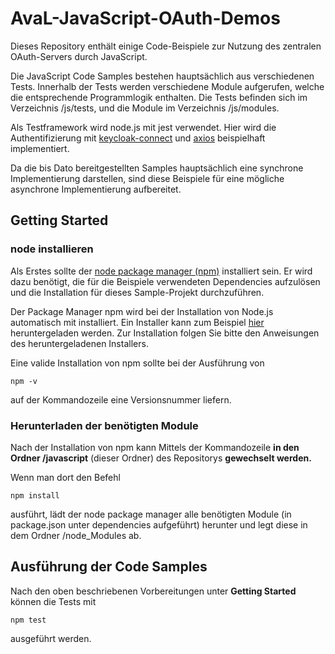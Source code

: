 # AvaL-JavaScript-OAuth-Demos

Dieses Repository enthält einige Code-Beispiele zur Nutzung des zentralen OAuth-Servers durch JavaScript.

Die JavaScript Code Samples bestehen hauptsächlich aus verschiedenen Tests. Innerhalb der Tests werden verschiedene Module aufgerufen, welche die entsprechende Programmlogik enthalten. Die Tests befinden sich im Verzeichnis /js/tests, und die Module im Verzeichnis /js/modules.

Als Testframework wird node.js mit jest verwendet. Hier wird die Authentifizierung mit [keycloak-connect](https://www.npmjs.com/package/keycloak-connect "keyvloak-connect npm package") und [axios](https://www.npmjs.com/package/axios "axios npm package") beispielhaft implementiert.

Da die bis Dato bereitgestellten Samples hauptsächlich eine synchrone Implementierung  darstellen, sind diese Beispiele für eine mögliche asynchrone Implementierung aufbereitet.

## Getting Started

### node installieren

Als Erstes sollte der [node package manager (npm)](https://www.npmjs.com/) installiert sein. Er wird dazu benötigt, die für die Beispiele verwendeten Dependencies aufzulösen und die Installation für dieses Sample-Projekt durchzuführen.

Der Package Manager npm wird bei der Installation von Node.js automatisch mit installiert. Ein Installer kann zum Beispiel [hier](https://nodejs.org/en/ "OpenJS Foundation") heruntergeladen werden. Zur Installation folgen Sie bitte den Anweisungen des heruntergeladenen Installers.

Eine valide Installation von npm sollte bei der Ausführung von
```
npm -v
```
auf der Kommandozeile eine Versionsnummer liefern.

### Herunterladen der benötigten Module

Nach der Installation von npm kann Mittels der Kommandozeile **in den Ordner /javascript** (dieser Ordner) des Repositorys **gewechselt werden.**

Wenn man dort den Befehl
```
npm install
```
ausführt, lädt der node package manager alle benötigten Module (in package.json unter dependencies aufgeführt) herunter und legt diese in dem Ordner /node_Modules ab.

## Ausführung der Code Samples

Nach den oben beschriebenen Vorbereitungen unter **Getting Started** können die Tests mit

```
npm test
```
ausgeführt werden.
